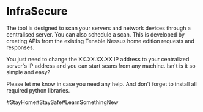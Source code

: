 # InfraSecure

The tool is designed to scan your servers and network devices through a centralised server. You can also schedule a scan. This is developed by creating APIs from the existing Tenable Nessus home edition requests and responses.

You just need to change the XX.XX.XX.XX IP address to your centralized server's IP address and you can start scans from any machine. Isn't is it so simple and easy?

Please let me know in case you need any help. And don't forget to install all required python libraries.

#StayHome#StaySafe#LearnSomethingNew
